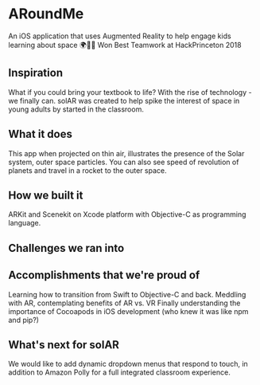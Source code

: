 # ARoundMe

An iOS application that uses Augmented Reality to help engage kids learning about space 🌍💫✨ Won Best Teamwork at HackPrinceton 2018


## Inspiration
What if you could bring your textbook to life? With the rise of technology - we finally can. solAR was created to help spike the interest of space in young adults by started in the classroom. 

## What it does
This app when projected on thin air, illustrates the presence of the Solar system, outer space particles. You can also see speed of revolution of planets and travel in a rocket to the outer space.

## How we built it
ARKit and Scenekit on Xcode platform with Objective-C as programming language.

## Challenges we ran into


## Accomplishments that we're proud of
Learning how to transition from Swift to Objective-C and back. Meddling with AR, contemplating benefits of AR vs. VR Finally understanding the importance of Cocoapods in iOS development (who knew it was like npm and pip?)

## What's next for solAR
We would like to add dynamic dropdown menus that respond to touch, in addition to Amazon Polly for a full integrated classroom experience.

